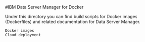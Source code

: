 #IBM Data Server Manager for Docker

Under this directory you can find build scripts for Docker images (Dockerfiles) and related documentation for Data Server Manager.

    
    Docker images
    Cloud deployment
        
